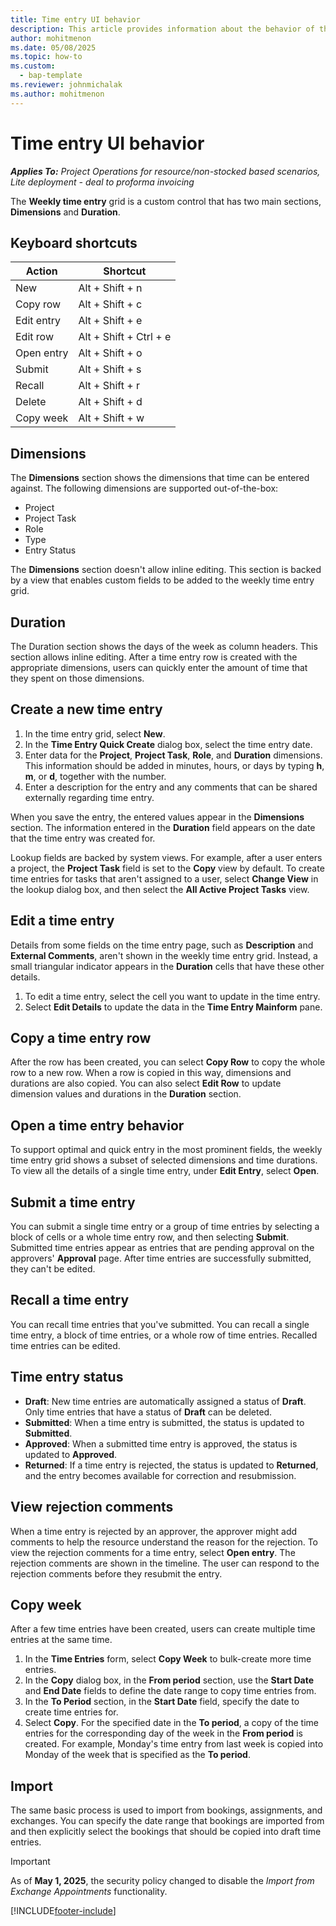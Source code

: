 ```yaml
---
title: Time entry UI behavior
description: This article provides information about the behavior of the UI for Time Entry. 
author: mohitmenon
ms.date: 05/08/2025
ms.topic: how-to
ms.custom: 
  - bap-template
ms.reviewer: johnmichalak
ms.author: mohitmenon
---
```


# Time entry UI behavior

_**Applies To:** Project Operations for resource/non-stocked based scenarios, Lite deployment - deal to proforma invoicing_


The **Weekly time entry** grid is a custom control that has two main sections, **Dimensions** and **Duration**.

## Keyboard shortcuts
| Action     	| Shortcut               	|
|------------	|------------------------	|
| New        	| Alt + Shift + n        	|
| Copy row   	| Alt + Shift + c        	|
| Edit entry 	| Alt + Shift + e        	|
| Edit row   	| Alt + Shift + Ctrl + e 	|
| Open entry 	| Alt + Shift + o        	|
| Submit     	| Alt + Shift + s        	|
| Recall     	| Alt + Shift + r        	|
| Delete     	| Alt + Shift + d        	|
| Copy week  	| Alt + Shift + w        	|

## Dimensions
The **Dimensions** section shows the dimensions that time can be entered against. The following dimensions are supported out-of-the-box:

  - Project
  - Project Task
  - Role
  - Type
  - Entry Status

The **Dimensions** section doesn't allow inline editing. This section is backed by a view that enables custom fields to be added to the weekly time entry grid.

## Duration
The Duration section shows the days of the week as column headers. This section allows inline editing. After a time entry row is created with the appropriate dimensions, users can quickly enter the amount of time that they spent on those dimensions.

## Create a new time entry

1. In the time entry grid, select **New**. 
2. In the **Time Entry Quick Create** dialog box, select the time entry date.
3. Enter data for the **Project**, **Project Task**, **Role**, and **Duration** dimensions. This information should be added in minutes, hours, or days by typing **h**, **m**, or **d**, together with the number. 
4. Enter a description for the entry and any comments that can be shared externally regarding time entry. 

When you save the entry, the entered values appear in the **Dimensions** section. The information entered in the **Duration** field appears on the date that the time entry was created for.

Lookup fields are backed by system views. For example, after a user enters a project, the **Project Task** field is set to the **Copy** view by default. To create time entries for tasks that aren't assigned to a user, select **Change View** in the lookup dialog box, and then select the **All Active Project Tasks** view.

## Edit a time entry 
Details from some fields on the time entry page, such as **Description** and **External Comments**, aren't shown in the weekly time entry grid. Instead, a small triangular indicator appears in the **Duration** cells that have these other details. 

1. To edit a time entry, select the cell you want to update in the time entry.
2. Select **Edit Details** to update the data in the **Time Entry Mainform** pane. 

## Copy a time entry row
After the row has been created, you can select **Copy Row** to copy the whole row to a new row. When a row is copied in this way, dimensions and durations are also copied. You can also select **Edit Row** to update dimension values and durations in the **Duration** section.

## Open a time entry behavior
To support optimal and quick entry in the most prominent fields, the weekly time entry grid shows a subset of selected dimensions and time durations. To view all the details of a single time entry, under **Edit Entry**, select **Open**.

## Submit a time entry
You can submit a single time entry or a group of time entries by selecting a block of cells or a whole time entry row, and then selecting **Submit**. Submitted time entries appear as entries that are pending approval on the approvers' **Approval** page. After time entries are successfully submitted, they can't be edited.

## Recall a time entry
You can recall time entries that you've submitted. You can recall a single time entry, a block of time entries, or a whole row of time entries. Recalled time entries can be edited.

## Time entry status

- **Draft**: New time entries are automatically assigned a status of **Draft**. Only time entries that have a status of **Draft** can be deleted.
- **Submitted**: When a time entry is submitted, the status is updated to **Submitted**. 
- **Approved**: When a submitted time entry is approved, the status is updated to **Approved**. 
- **Returned**: If a time entry is rejected, the status is updated to **Returned**, and the entry becomes available for correction and resubmission. 

## View rejection comments
When a time entry is rejected by an approver, the approver might add comments to help the resource understand the reason for the rejection. To view the rejection comments for a time entry, select **Open entry**. The rejection comments are shown in the timeline. The user can respond to the rejection comments before they resubmit the entry.

## Copy week
After a few time entries have been created, users can create multiple time entries at the same time.

1. In the **Time Entries** form, select **Copy Week** to bulk-create more time entries. 
2. In the **Copy** dialog box, in the **From period** section, use the **Start Date** and **End Date** fields to define the date range to copy time entries from. 
3. In the **To Period** section, in the **Start Date** field, specify the date to create time entries for. 
4. Select **Copy**. For the specified date in the **To period**, a copy of the time entries for the corresponding day of the week in the **From period** is created. For example, Monday's time entry from last week is copied into Monday of the week that is specified as the **To period**.

## Import
The same basic process is used to import from bookings, assignments, and exchanges. You can specify the date range that bookings are imported from and then explicitly select the bookings that should be copied into draft time entries. 

> [!IMPORTANT]
> As of **May 1, 2025**, the security policy changed to disable the _Import from Exchange Appointments_ functionality.

[!INCLUDE[footer-include](../includes/footer-banner.md)]
